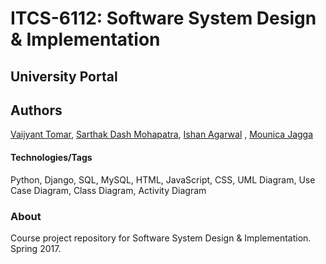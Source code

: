# ITCS-6112: Software System Design & Implementation

## University Portal

## Authors
[Vaijyant Tomar](https://github.com/Vaijyant), [Sarthak Dash Mohapatra](https://github.com/sarthakdm), [Ishan Agarwal](https://github.com/Ishuan) , [Mounica Jagga](https://github.com/mounikajagga)

#### Technologies/Tags
Python, Django, SQL, MySQL, HTML, JavaScript, CSS, UML Diagram, Use Case Diagram, Class Diagram, Activity Diagram

### About
Course project repository for Software System Design & Implementation. Spring 2017.
